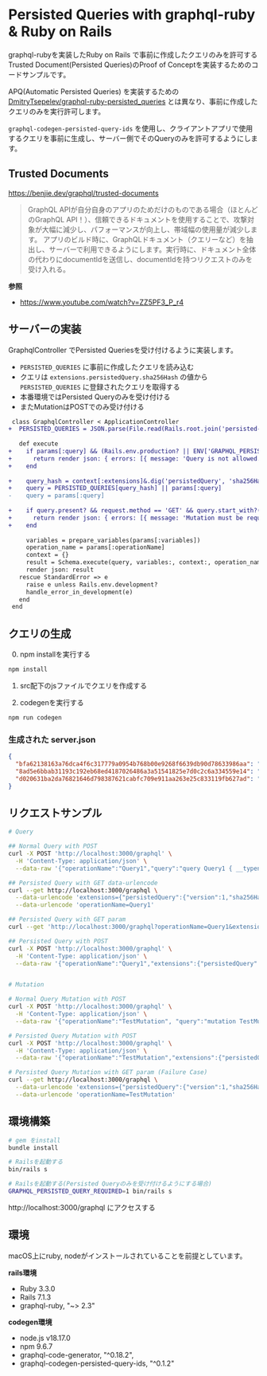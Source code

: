# Persisted Queries with graphql-ruby & Ruby on Rails

graphql-rubyを実装したRuby on Rails で事前に作成したクエリのみを許可するTrusted Document(Persisted Queries)のProof of Conceptを実装するためのコードサンプルです。

APQ(Automatic Persisted Queries) を実装するための [DmitryTsepelev/graphql-ruby-persisted_queries](https://github.com/DmitryTsepelev/graphql-ruby-persisted_queries) とは異なり、事前に作成したクエリのみを実行許可します。

`graphql-codegen-persisted-query-ids` を使用し、クライアントアプリで使用するクエリを事前に生成し、サーバー側でそのQueryのみを許可するようにします。

## Trusted Documents
https://benjie.dev/graphql/trusted-documents

> GraphQL APIが自分自身のアプリのためだけのものである場合（ほとんどのGraphQL API！）、信頼できるドキュメントを使用することで、攻撃対象が大幅に減少し、パフォーマンスが向上し、帯域幅の使用量が減少します。 アプリのビルド時に、GraphQLドキュメント（クエリーなど）を抽出し、サーバーで利用できるようにします。実行時に、ドキュメント全体の代わりにdocumentIdを送信し、documentIdを持つリクエストのみを受け入れる。

**参照**
- https://www.youtube.com/watch?v=ZZ5PF3_P_r4

## サーバーの実装
GraphqlController でPersisted Queriesを受け付けるように実装します。

- `PERSISTED_QUERIES` に事前に作成したクエリを読み込む
- クエリは `extensions.persistedQuery.sha256Hash` の値から `PERSISTED_QUERIES` に登録されたクエリを取得する
- 本番環境ではPersisted Queryのみを受け付ける
- またMutationはPOSTでのみ受け付ける

```diff
 class GraphqlController < ApplicationController
+  PERSISTED_QUERIES = JSON.parse(File.read(Rails.root.join('persisted-query-ids', 'server.json')))
 
   def execute
+    if params[:query] && (Rails.env.production? || ENV['GRAPHQL_PERSISTED_QUERY_REQUIRED'].present?)
+      return render json: { errors: [{ message: 'Query is not allowed. Use query hash instead.' }], data: {} }, status: 400
+    end
 
+    query_hash = context[:extensions]&.dig('persistedQuery', 'sha256Hash')
+    query = PERSISTED_QUERIES[query_hash] || params[:query]
-    query = params[:query]
 
+    if query.present? && request.method == 'GET' && query.start_with?('mutation')
+      return render json: { errors: [{ message: 'Mutation must be requested with POST.' }], data: {} }, status: 400
+    end
 
     variables = prepare_variables(params[:variables])
     operation_name = params[:operationName]
     context = {}
     result = Schema.execute(query, variables:, context:, operation_name:)
     render json: result
   rescue StandardError => e
     raise e unless Rails.env.development?
     handle_error_in_development(e)
   end
 end
```

## クエリの生成
0. npm installを実行する
```bash
npm install
```

1. src配下のjsファイルでクエリを作成する

2. codegenを実行する
```bash
npm run codegen
```

### 生成された server.json
```json
{
  "bfa62138163a76dca4f6c317779a0954b768b00e9268f6639db90d78633986aa": "query Query1 {\n  __typename\n}",
  "8ad5e6bbab31193c192eb68ed4187026486a3a51541825e7d0c2c6a334559e14": "query HelloQuery {\n  testField\n}",
  "d020631ba2da76821646d798387621cabfc709e911aa263e25c833119fb627ad": "mutation TestMutation {\n  testField\n}"
}
```

## リクエストサンプル
```bash
# Query

## Normal Query with POST
curl -X POST 'http://localhost:3000/graphql' \
  -H 'Content-Type: application/json' \
  --data-raw '{"operationName":"Query1","query":"query Query1 { __typename}"}'

## Persisted Query with GET data-urlencode
curl --get http://localhost:3000/graphql \
  --data-urlencode 'extensions={"persistedQuery":{"version":1,"sha256Hash":"bfa62138163a76dca4f6c317779a0954b768b00e9268f6639db90d78633986aa"}}' \
  --data-urlencode 'operationName=Query1'

## Persisted Query with GET param
curl --get 'http://localhost:3000/graphql?operationName=Query1&extensions=%7B%22persistedQuery%22%3A%7B%22version%22%3A1%2C%22sha256Hash%22%3A%22bfa62138163a76dca4f6c317779a0954b768b00e9268f6639db90d78633986aa%22%7D%7D'

## Persisted Query with POST
curl -X POST 'http://localhost:3000/graphql' \
  -H 'Content-Type: application/json' \
  --data-raw '{"operationName":"Query1","extensions":{"persistedQuery":{"version":1,"sha256Hash":"bfa62138163a76dca4f6c317779a0954b768b00e9268f6639db90d78633986aa"}}}'


# Mutation

# Normal Query Mutation with POST
curl -X POST 'http://localhost:3000/graphql' \
  -H 'Content-Type: application/json' \
  --data-raw '{"operationName":"TestMutation", "query":"mutation TestMutation { testField }"}'

# Persisted Query Mutation with POST
curl -X POST 'http://localhost:3000/graphql' \
  -H 'Content-Type: application/json' \
  --data-raw '{"operationName":"TestMutation","extensions":{"persistedQuery":{"version":1,"sha256Hash":"d020631ba2da76821646d798387621cabfc709e911aa263e25c833119fb627ad"}}}'

# Persisted Query Mutation with GET param (Failure Case)
curl --get http://localhost:3000/graphql \
  --data-urlencode 'extensions={"persistedQuery":{"version":1,"sha256Hash":"d020631ba2da76821646d798387621cabfc709e911aa263e25c833119fb627ad"}}' \
  --data-urlencode 'operationName=TestMutation'

```

## 環境構築
```bash
# gem をinstall
bundle install

# Railsを起動する
bin/rails s

# Railsを起動する(Persisted Queryのみを受け付けるようにする場合)
GRAPHQL_PERSISTED_QUERY_REQUIRED=1 bin/rails s
```

http://localhost:3000/graphql にアクセスする

## 環境
macOS上にruby, nodeがインストールされていることを前提としています。 

**rails環境** 
- Ruby 3.3.0
- Rails 7.1.3
- graphql-ruby, "~> 2.3"

**codegen環境**
- node.js v18.17.0
- npm 9.6.7
- graphql-code-generator, "^0.18.2",
- graphql-codegen-persisted-query-ids, "^0.1.2"
